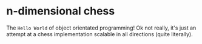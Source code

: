 # n-dimensional chess

The `Hello World` of object orientated programming!
Ok not really, it's just an attempt at a chess implementation scalable in all directions (quite literally).
